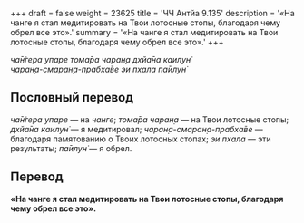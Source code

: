 +++
draft = false
weight = 23625
title = 'ЧЧ Антйа 9.135'
description = '«На чанге я стал медитировать на Твои лотосные стопы, благодаря чему обрел все это».'
summary = '«На чанге я стал медитировать на Твои лотосные стопы, благодаря чему обрел все это».'
+++

_ча̄н̇гера упаре тома̄ра чаран̣а дхйа̄на каилун̇  
чаран̣а-смаран̣а-прабха̄ве эи пхала па̄илун̇_

## Пословный перевод

_ча̄н̇гера_ _упаре_ — на _чанге_; _тома̄ра_ _чаран̣а_ — на Твои лотосные стопы; _дхйа̄на_ _каилун̇_ — я медитировал; _чаран̣а_\-_смаран̣а_\-_прабха̄ве_ — благодаря памятованию о Твоих лотосных стопах; _эи_ _пхала_ — эти результаты; _па̄илун̇_ — я обрел.

## Перевод

**«На чанге я стал медитировать на Твои лотосные стопы, благодаря чему обрел все это».**
